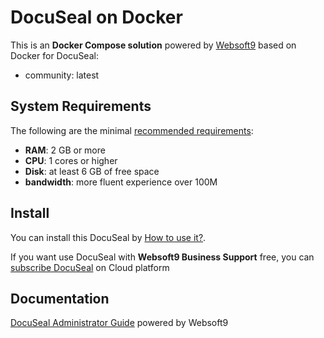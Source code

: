 # DocuSeal on Docker  

This is an **Docker Compose solution** powered by [Websoft9](https://www.websoft9.com) based on Docker for DocuSeal:


 - community:  latest


## System Requirements

The following are the minimal [recommended requirements](https://www.docuseal.co/docs/on-premises-server-requirements):

* **RAM**: 2 GB or more
* **CPU**: 1 cores or higher
* **Disk**: at least 6 GB of free space
* **bandwidth**: more fluent experience over 100M  

## Install

You can install this DocuSeal by [How to use it?](https://github.com/Websoft9/docker-library#how-to-use-it).   

If you want use DocuSeal with **Websoft9 Business Support** free, you can [subscribe DocuSeal](https://www.websoft9.com/apps) on Cloud platform

## Documentation

[DocuSeal Administrator Guide](https://support.websoft9.com/docs/docuseal) powered by Websoft9